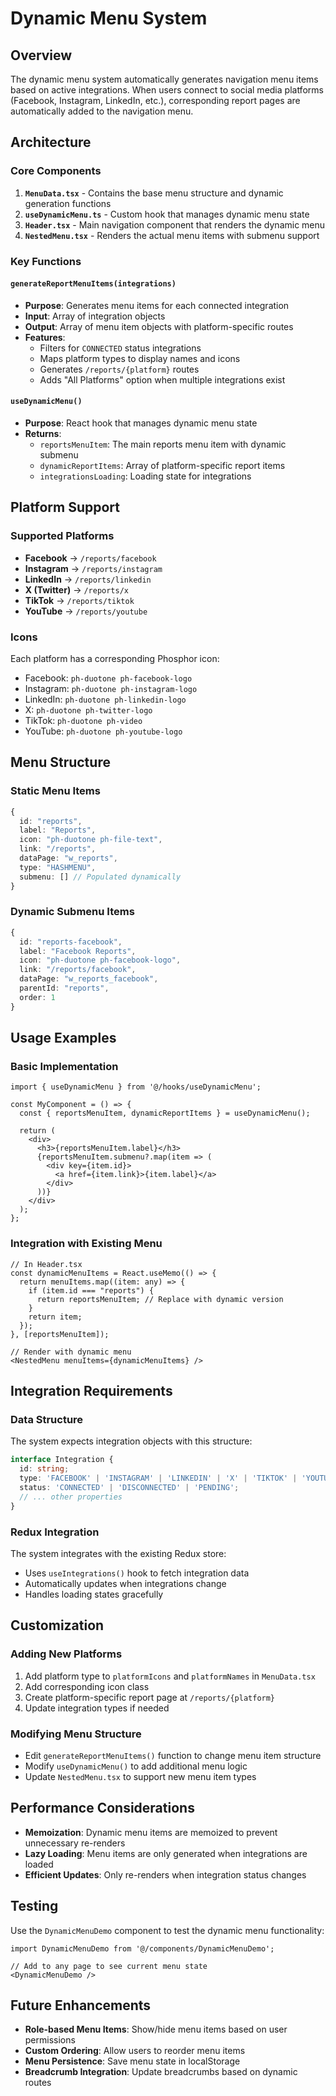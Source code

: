 # Dynamic Menu System

## Overview

The dynamic menu system automatically generates navigation menu items based on active integrations. When users connect to social media platforms (Facebook, Instagram, LinkedIn, etc.), corresponding report pages are automatically added to the navigation menu.

## Architecture

### Core Components

1. **`MenuData.tsx`** - Contains the base menu structure and dynamic generation functions
2. **`useDynamicMenu.ts`** - Custom hook that manages dynamic menu state
3. **`Header.tsx`** - Main navigation component that renders the dynamic menu
4. **`NestedMenu.tsx`** - Renders the actual menu items with submenu support

### Key Functions

#### `generateReportMenuItems(integrations)`
- **Purpose**: Generates menu items for each connected integration
- **Input**: Array of integration objects
- **Output**: Array of menu item objects with platform-specific routes
- **Features**:
  - Filters for `CONNECTED` status integrations
  - Maps platform types to display names and icons
  - Generates `/reports/{platform}` routes
  - Adds "All Platforms" option when multiple integrations exist

#### `useDynamicMenu()`
- **Purpose**: React hook that manages dynamic menu state
- **Returns**:
  - `reportsMenuItem`: The main reports menu item with dynamic submenu
  - `dynamicReportItems`: Array of platform-specific report items
  - `integrationsLoading`: Loading state for integrations

## Platform Support

### Supported Platforms
- **Facebook** → `/reports/facebook`
- **Instagram** → `/reports/instagram`
- **LinkedIn** → `/reports/linkedin`
- **X (Twitter)** → `/reports/x`
- **TikTok** → `/reports/tiktok`
- **YouTube** → `/reports/youtube`

### Icons
Each platform has a corresponding Phosphor icon:
- Facebook: `ph-duotone ph-facebook-logo`
- Instagram: `ph-duotone ph-instagram-logo`
- LinkedIn: `ph-duotone ph-linkedin-logo`
- X: `ph-duotone ph-twitter-logo`
- TikTok: `ph-duotone ph-video`
- YouTube: `ph-duotone ph-youtube-logo`

## Menu Structure

### Static Menu Items
```typescript
{
  id: "reports",
  label: "Reports",
  icon: "ph-duotone ph-file-text",
  link: "/reports",
  dataPage: "w_reports",
  type: "HASHMENU",
  submenu: [] // Populated dynamically
}
```

### Dynamic Submenu Items
```typescript
{
  id: "reports-facebook",
  label: "Facebook Reports",
  icon: "ph-duotone ph-facebook-logo",
  link: "/reports/facebook",
  dataPage: "w_reports_facebook",
  parentId: "reports",
  order: 1
}
```

## Usage Examples

### Basic Implementation
```tsx
import { useDynamicMenu } from '@/hooks/useDynamicMenu';

const MyComponent = () => {
  const { reportsMenuItem, dynamicReportItems } = useDynamicMenu();
  
  return (
    <div>
      <h3>{reportsMenuItem.label}</h3>
      {reportsMenuItem.submenu?.map(item => (
        <div key={item.id}>
          <a href={item.link}>{item.label}</a>
        </div>
      ))}
    </div>
  );
};
```

### Integration with Existing Menu
```tsx
// In Header.tsx
const dynamicMenuItems = React.useMemo(() => {
  return menuItems.map((item: any) => {
    if (item.id === "reports") {
      return reportsMenuItem; // Replace with dynamic version
    }
    return item;
  });
}, [reportsMenuItem]);

// Render with dynamic menu
<NestedMenu menuItems={dynamicMenuItems} />
```

## Integration Requirements

### Data Structure
The system expects integration objects with this structure:
```typescript
interface Integration {
  id: string;
  type: 'FACEBOOK' | 'INSTAGRAM' | 'LINKEDIN' | 'X' | 'TIKTOK' | 'YOUTUBE';
  status: 'CONNECTED' | 'DISCONNECTED' | 'PENDING';
  // ... other properties
}
```

### Redux Integration
The system integrates with the existing Redux store:
- Uses `useIntegrations()` hook to fetch integration data
- Automatically updates when integrations change
- Handles loading states gracefully

## Customization

### Adding New Platforms
1. Add platform type to `platformIcons` and `platformNames` in `MenuData.tsx`
2. Add corresponding icon class
3. Create platform-specific report page at `/reports/{platform}`
4. Update integration types if needed

### Modifying Menu Structure
- Edit `generateReportMenuItems()` function to change menu item structure
- Modify `useDynamicMenu()` to add additional menu logic
- Update `NestedMenu.tsx` to support new menu item types

## Performance Considerations

- **Memoization**: Dynamic menu items are memoized to prevent unnecessary re-renders
- **Lazy Loading**: Menu items are only generated when integrations are loaded
- **Efficient Updates**: Only re-renders when integration status changes

## Testing

Use the `DynamicMenuDemo` component to test the dynamic menu functionality:
```tsx
import DynamicMenuDemo from '@/components/DynamicMenuDemo';

// Add to any page to see current menu state
<DynamicMenuDemo />
```

## Future Enhancements

- **Role-based Menu Items**: Show/hide menu items based on user permissions
- **Custom Ordering**: Allow users to reorder menu items
- **Menu Persistence**: Save menu state in localStorage
- **Breadcrumb Integration**: Update breadcrumbs based on dynamic routes
